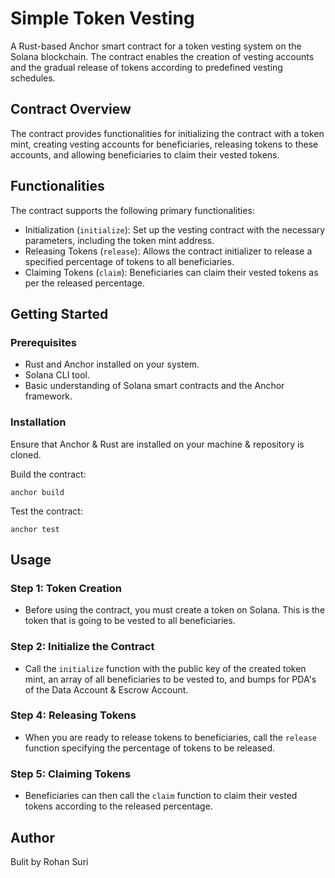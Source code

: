 # Simple Token Vesting

A Rust-based Anchor smart contract for a token vesting system on the Solana blockchain. The contract enables the creation of vesting accounts and the gradual release of tokens according to predefined vesting schedules.
## Contract Overview
The contract provides functionalities for initializing the contract with a token mint, creating vesting accounts for beneficiaries, releasing tokens to these accounts, and allowing beneficiaries to claim their vested tokens.

## Functionalities
The contract supports the following primary functionalities:

- Initialization (`initialize`): Set up the vesting contract with the necessary parameters, including the token mint address.
- Releasing Tokens (`release`): Allows the contract initializer to release a specified percentage of tokens to all beneficiaries.
- Claiming Tokens (`claim`): Beneficiaries can claim their vested tokens as per the released percentage.

## Getting Started
### Prerequisites
- Rust and Anchor installed on your system.
- Solana CLI tool.
- Basic understanding of Solana smart contracts and the Anchor framework.
### Installation
Ensure that Anchor & Rust are installed on your machine & repository is cloned.  

Build the contract:
```console
anchor build
```
Test the contract:
```console
anchor test
```

## Usage
### Step 1: Token Creation 
- Before using the contract, you must create a token on Solana. This is the token that is going to be vested to all beneficiaries. 

### Step 2: Initialize the Contract
- Call the `initialize` function with the public key of the created token mint, an array of all beneficiaries to be vested to, and bumps for PDA's of the Data Account & Escrow Account.

### Step 4: Releasing Tokens
- When you are ready to release tokens to beneficiaries, call the `release` function specifying the percentage of tokens to be released.

### Step 5: Claiming Tokens
- Beneficiaries can then call the `claim` function to claim their vested tokens according to the released percentage.

## Author
Bulit by Rohan Suri
